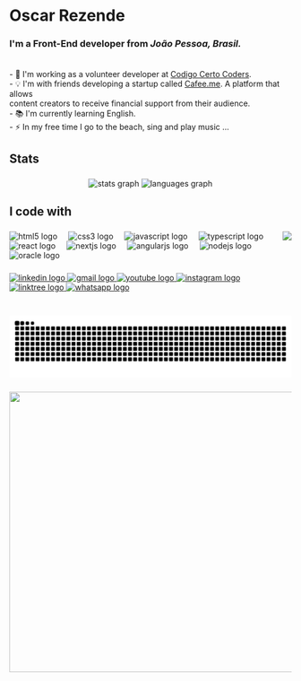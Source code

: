 <h1 align="left">Oscar Rezende</h1>

###


### I'm a Front-End developer from ***João Pessoa, Brasil.***<br><br>
<p align="left">- 🔭 I'm working as a volunteer developer at <a href="https://github.com/codigocerto"> Codigo Certo Coders</a>. <br>- 💡 I'm with friends developing a startup called <a href="https://github.com/cafeeme">Cafee.me</a>. A platform that allows<br>content creators to receive financial support from their audience. <br>- 📚 I'm currently learning English.<br>- ⚡ In my free time I go to the beach, sing and play music ...</p>

###

<h2>Stats</h2>

###

<div align="center">
  <img src="https://github-readme-stats.vercel.app/api?username=rezengeek&hide_title=false&hide_rank=false&show_icons=true&include_all_commits=true&count_private=true&disable_animations=false&theme=dracula&locale=en&hide_border=false" height="150" alt="stats graph"  />
  <img src="https://github-readme-stats.vercel.app/api/top-langs?username=rezengeek&locale=en&hide_title=false&layout=compact&card_width=320&langs_count=5&theme=dracula&hide_border=false" height="150" alt="languages graph"  />
</div>

###

<h2>I code with</h2>

###

<img align="right" height="150" src="https://i.pinimg.com/originals/9b/42/50/9b425068743abeac5ad2234a68ec388e.gif"  />

###

<div align="left">
  <img src="https://cdn.jsdelivr.net/gh/devicons/devicon/icons/html5/html5-original.svg" height="37" alt="html5 logo"  />
  <img width="12" />
  <img src="https://cdn.jsdelivr.net/gh/devicons/devicon/icons/css3/css3-original.svg" height="37" alt="css3 logo"  />
  <img width="12" />
  <img src="https://cdn.jsdelivr.net/gh/devicons/devicon/icons/javascript/javascript-original.svg" height="37" alt="javascript logo"  />
  <img width="12" />
  <img src="https://cdn.jsdelivr.net/gh/devicons/devicon/icons/typescript/typescript-original.svg" height="37" alt="typescript logo"  />
  <img width="12" />
  <img src="https://cdn.jsdelivr.net/gh/devicons/devicon/icons/react/react-original.svg" height="37" alt="react logo"  />
  <img width="12" />
  <img src="https://cdn.jsdelivr.net/gh/devicons/devicon/icons/nextjs/nextjs-original.svg" height="37" alt="nextjs logo"  />
  <img width="12" />
  <img src="https://cdn.jsdelivr.net/gh/devicons/devicon/icons/angularjs/angularjs-original.svg" height="37" alt="angularjs logo"  />
  <img width="12" />
  <img src="https://cdn.jsdelivr.net/gh/devicons/devicon/icons/nodejs/nodejs-original.svg" height="37" alt="nodejs logo"  />
  <img width="12" />
  <img src="https://cdn.jsdelivr.net/gh/devicons/devicon/icons/oracle/oracle-original.svg" height="37" alt="oracle logo"  />
</div>

###

<div align="left">
  <a href="https://www.linkedin.com/in/rezengeek/" target="_blank">
    <img src="https://img.shields.io/static/v1?message=LinkedIn&logo=linkedin&label=&color=0077B5&logoColor=white&labelColor=&style=for-the-badge" height="29" alt="linkedin logo"  />
  </a>
  <a href="mailto:netox2002@gmail.com" target="_blank">
    <img src="https://img.shields.io/static/v1?message=Gmail&logo=gmail&label=&color=D14836&logoColor=white&labelColor=&style=for-the-badge" height="29" alt="gmail logo"  />
  </a>
  <a href="https://www.youtube.com/@rezengeek" target="_blank">
    <img src="https://img.shields.io/static/v1?message=Youtube&logo=youtube&label=&color=FF0000&logoColor=white&labelColor=&style=for-the-badge" height="29" alt="youtube logo"  />
  </a>
  <a href="https://www.instagram.com/rezengeek" target="_blank">
    <img src="https://img.shields.io/static/v1?message=Instagram&logo=instagram&label=&color=E4405F&logoColor=white&labelColor=&style=for-the-badge" height="29" alt="instagram logo"  />
  </a>
  <a href="https://linktr.ee/rezengeek" target="_blank">
    <img src="https://img.shields.io/static/v1?message=Linktree&logo=linktree&label=&color=1de9b6&logoColor=white&labelColor=&style=for-the-badge" height="29" alt="linktree logo"  />
  </a>
  <a href="https://wa.me/+5583982129402" target="_blank">
  <img src="https://img.shields.io/static/v1?message=Whatsapp&logo=whatsapp&label=&color=25D366&logoColor=white&labelColor=&style=for-the-badge" height="29" alt="whatsapp logo"  />
  </a>
</div>

###

<br clear="both">

<img src="https://raw.githubusercontent.com/rezengeek/rezengeek/output/snake.svg" alt="Snake animation" />

###
<img align="center" width="800" height="500" src="https://i.pinimg.com/originals/8d/b7/46/8db746ea0f28bdd22eae8b3ee10ac16a.gif" />

